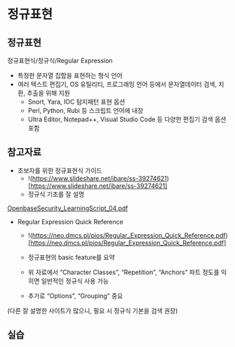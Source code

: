 # 정규표현

## 정규표현

정규표현식/정규식/Regular Expression

* 특정한 문자열 집합을 표현하는 형식 언어
* 여러 텍스트 편집기, OS 유틸리티, 프로그래밍 언어 등에서 문자열데이터 검색, 치환, 추출을 위해 지원
  * Snort, Yara, IOC 탐지패턴 표현 옵션
  * Perl, Python, Rubi 등 스크립트 언어에 내장
  * Ultra Editor, Notepad++, Visual Studio Code 등 다양한 편집기 검색 옵션 포함

## 참고자료
* 초보자를 위한 정규표현식 가이드
  * !(https://www.slideshare.net/ibare/ss-39274621)[https://www.slideshare.net/ibare/ss-39274621]
  * 정규식 기초를 잘 설명

[OpenbaseSecurity_LearningScript_04.pdf](./OpenbaseSecurity_LearningScript_04.pdf)


* Regular Expression Quick Reference
  * !(https://neo.dmcs.pl/pios/Regular_Expression_Quick_Reference.pdf)[https://neo.dmcs.pl/pios/Regular_Expression_Quick_Reference.pdf]

  * 정규표현의 basic feature를 요약
  * 위 자료에서 “Character Classes”, “Repetition”, “Anchors” 파트 정도를 익히면 일반적인 정규식 사용 가능
  * 추가로 “Options”, “Grouping” 중요

(다른 잘 설명한 사이트가 많으니, 필요 시 정규식 기본을 검색 권장)

## 실습
